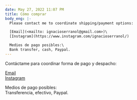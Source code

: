 ```yaml
---
date: May 27, 2022 11:07 PM
title: Cómo comprar
body_eng: |-
  Please contact me to coordinate shipping/payment options:

  [Email](<mailto: ignacioserranol@gmail.com>)\
  [Instagram](https://www.instagram.com/ignacioserranol/)

  Medios de pago posibles:\
  Bank transfer, cash, Paypal.
---
```

Contáctame para coordinar forma de pago y despacho:

[Email](<mailto: ignacioserranol@gmail.com>)\
[Instagram](https://www.instagram.com/ignacioserranol/)

Medios de pago posibles:\
Transferencia, efectivo, Paypal.